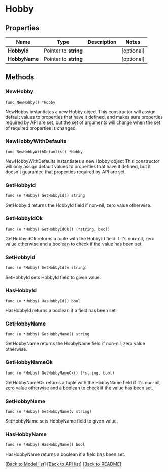 # Hobby

## Properties

Name | Type | Description | Notes
------------ | ------------- | ------------- | -------------
**HobbyId** | Pointer to **string** |  | [optional] 
**HobbyName** | Pointer to **string** |  | [optional] 

## Methods

### NewHobby

`func NewHobby() *Hobby`

NewHobby instantiates a new Hobby object
This constructor will assign default values to properties that have it defined,
and makes sure properties required by API are set, but the set of arguments
will change when the set of required properties is changed

### NewHobbyWithDefaults

`func NewHobbyWithDefaults() *Hobby`

NewHobbyWithDefaults instantiates a new Hobby object
This constructor will only assign default values to properties that have it defined,
but it doesn't guarantee that properties required by API are set

### GetHobbyId

`func (o *Hobby) GetHobbyId() string`

GetHobbyId returns the HobbyId field if non-nil, zero value otherwise.

### GetHobbyIdOk

`func (o *Hobby) GetHobbyIdOk() (*string, bool)`

GetHobbyIdOk returns a tuple with the HobbyId field if it's non-nil, zero value otherwise
and a boolean to check if the value has been set.

### SetHobbyId

`func (o *Hobby) SetHobbyId(v string)`

SetHobbyId sets HobbyId field to given value.

### HasHobbyId

`func (o *Hobby) HasHobbyId() bool`

HasHobbyId returns a boolean if a field has been set.

### GetHobbyName

`func (o *Hobby) GetHobbyName() string`

GetHobbyName returns the HobbyName field if non-nil, zero value otherwise.

### GetHobbyNameOk

`func (o *Hobby) GetHobbyNameOk() (*string, bool)`

GetHobbyNameOk returns a tuple with the HobbyName field if it's non-nil, zero value otherwise
and a boolean to check if the value has been set.

### SetHobbyName

`func (o *Hobby) SetHobbyName(v string)`

SetHobbyName sets HobbyName field to given value.

### HasHobbyName

`func (o *Hobby) HasHobbyName() bool`

HasHobbyName returns a boolean if a field has been set.


[[Back to Model list]](../README.md#documentation-for-models) [[Back to API list]](../README.md#documentation-for-api-endpoints) [[Back to README]](../README.md)


